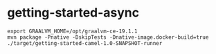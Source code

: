# getting-started-async

```
export GRAALVM_HOME=/opt/graalvm-ce-19.1.1
mvn package -Pnative -DskipTests -Dnative-image.docker-build=true
./target/getting-started-camel-1.0-SNAPSHOT-runner
```